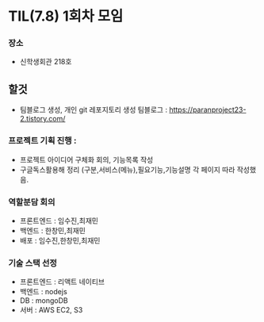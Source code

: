 # TIL(7.8) 1회차 모임
### 장소
- 신학생회관 218호
  
## 할것 
- 팀블로그 생성, 개인 git 레포지토리 생성
팀블로그 : https://paranproject23-2.tistory.com/
### 프로젝트 기획 진행 : 
- 프로젝트 아이디어 구체화 회의, 기능목록 작성
- 구글독스활용해 정리 (구분,서비스(메뉴),필요기능,기능설명 각 페이지 따라 작성했음.
### 역할분담 회의
- 프론트엔드 : 임수진,최재민
- 백엔드 : 한창민,최재민
- 배포 : 임수진,한창민,최재민
### 기술 스택 선정
- 프론트엔드 : 리액트 네이티브
- 백엔드 : nodejs
- DB : mongoDB
- 서버 : AWS EC2, S3
